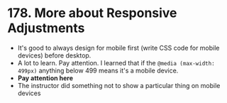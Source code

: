 # 178. More about Responsive Adjustments
- It's good to always design for mobile first (write CSS code for mobile devices) before desktop.
- A lot to learn. Pay attention.
I learned that if the `@media (max-width: 499px)` anything below 499 means it's a mobile device.
- **Pay attention here**
- The instructor did something not to show a particular thing on mobile devices